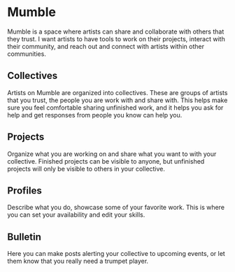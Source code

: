# Mumble

Mumble is a space where artists can share and collaborate with others that they trust. I want artists to have tools to work on their projects, interact with their community, and reach out and connect with artists within other communities.

## Collectives

Artists on Mumble are organized into collectives. These are groups of artists that you trust, the people you are work with and share with. This helps make sure you feel comfortable sharing unfinished work, and it helps you ask for help and get responses from people you know can help you.

## Projects

Organize what you are working on and share what you want to with your collective. Finished projects can be visible to anyone, but 
unfinished projects will only be visible to others in your collective.

## Profiles

Describe what you do, showcase some of your favorite work. This is where you can set your availability and edit your skills.

## Bulletin

Here you can make posts alerting your collective to upcoming events, or let them know that you really need a trumpet player. 
